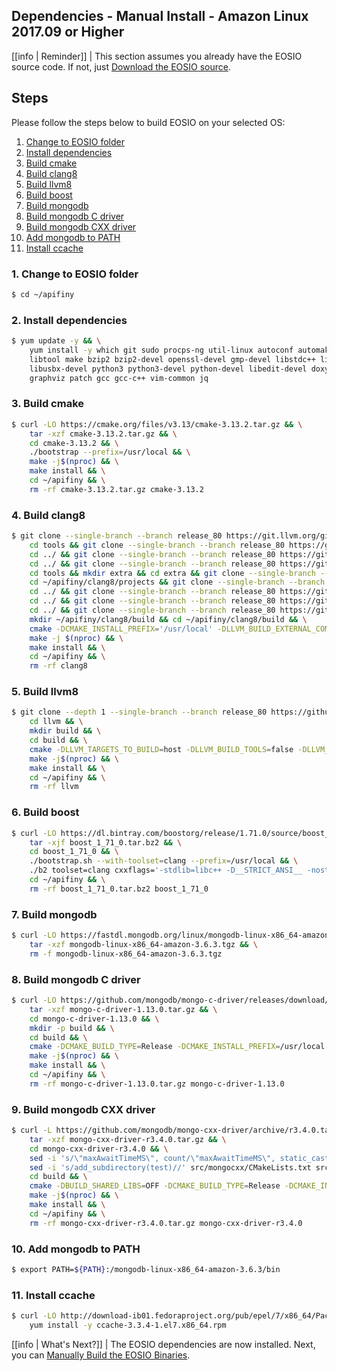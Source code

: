 ## Dependencies - Manual Install - Amazon Linux 2017.09 or Higher

[[info | Reminder]]
| This section assumes you already have the EOSIO source code. If not, just [Download the EOSIO source](../../../../01_build-from-source/01_download-apifiny-source.md).

## Steps

Please follow the steps below to build EOSIO on your selected OS:

1. [Change to EOSIO folder](#1-change-to-apifiny-folder)
2. [Install dependencies](#2-install-dependencies)
3. [Build cmake](#3-build-cmake)
4. [Build clang8](#4-build-clang8) <!-- 5. [Copy clang8 cmake file](#5-copy-clang8-cmake-file) -->
5. [Build llvm8](#5-build-llvm8)
6. [Build boost](#6-build-boost)
7. [Build mongodb](#7-build-mongodb)
8. [Build mongodb C driver](#8-build-mongodb-c-driver)
9. [Build mongodb CXX driver](#9-build-mongodb-cxx-driver)
10. [Add mongodb to PATH](#10-add-mongodb-to-path)
11. [Install ccache](#11-install-ccache)

<!--
### 0. download and run base docker image
```sh
docker pull amazonlinux:2.0.20190508
docker run -it amazonlinux:2.0.20190508
```
-->

### 1. Change to EOSIO folder
```sh
$ cd ~/apifiny
```

### 2. Install dependencies
```sh
$ yum update -y && \
    yum install -y which git sudo procps-ng util-linux autoconf automake \
    libtool make bzip2 bzip2-devel openssl-devel gmp-devel libstdc++ libcurl-devel \
    libusbx-devel python3 python3-devel python-devel libedit-devel doxygen \
    graphviz patch gcc gcc-c++ vim-common jq
```

<!--
### 3. download apifiny
```sh
mkdir -p ~/apifiny && cd ~/apifiny
git clone --recursive --single-branch -b release/2.0.x https://github.com/EOSIO/apifiny.git
```
-->

### 3. Build cmake
```sh
$ curl -LO https://cmake.org/files/v3.13/cmake-3.13.2.tar.gz && \
    tar -xzf cmake-3.13.2.tar.gz && \
    cd cmake-3.13.2 && \
    ./bootstrap --prefix=/usr/local && \
    make -j$(nproc) && \
    make install && \
    cd ~/apifiny && \
    rm -rf cmake-3.13.2.tar.gz cmake-3.13.2
```

### 4. Build clang8
```sh
$ git clone --single-branch --branch release_80 https://git.llvm.org/git/llvm.git clang8 && cd clang8 && git checkout 18e41dc && \
    cd tools && git clone --single-branch --branch release_80 https://git.llvm.org/git/lld.git && cd lld && git checkout d60a035 && \
    cd ../ && git clone --single-branch --branch release_80 https://git.llvm.org/git/polly.git && cd polly && git checkout 1bc06e5 && \
    cd ../ && git clone --single-branch --branch release_80 https://git.llvm.org/git/clang.git clang && cd clang && git checkout a03da8b && \
    cd tools && mkdir extra && cd extra && git clone --single-branch --branch release_80 https://git.llvm.org/git/clang-tools-extra.git && cd clang-tools-extra && git checkout 6b34834 && \
    cd ~/apifiny/clang8/projects && git clone --single-branch --branch release_80 https://git.llvm.org/git/libcxx.git && cd libcxx && git checkout 1853712 && \
    cd ../ && git clone --single-branch --branch release_80 https://git.llvm.org/git/libcxxabi.git && cd libcxxabi && git checkout d7338a4 && \
    cd ../ && git clone --single-branch --branch release_80 https://git.llvm.org/git/libunwind.git && cd libunwind && git checkout 57f6739 && \
    cd ../ && git clone --single-branch --branch release_80 https://git.llvm.org/git/compiler-rt.git && cd compiler-rt && git checkout 5bc7979 && \
    mkdir ~/apifiny/clang8/build && cd ~/apifiny/clang8/build && \
    cmake -DCMAKE_INSTALL_PREFIX='/usr/local' -DLLVM_BUILD_EXTERNAL_COMPILER_RT=ON -DLLVM_BUILD_LLVM_DYLIB=ON -DLLVM_ENABLE_LIBCXX=ON -DLLVM_ENABLE_RTTI=ON -DLLVM_INCLUDE_DOCS=OFF -DLLVM_OPTIMIZED_TABLEGEN=ON -DLLVM_TARGETS_TO_BUILD=X86 -DCMAKE_BUILD_TYPE=Release .. && \
    make -j $(nproc) && \
    make install && \
    cd ~/apifiny && \
    rm -rf clang8
```

<!--
### 5. Copy clang8 cmake file
```sh
$ cp apifiny/.cicd/helpers/clang.make /tmp/clang.cmake
```
-->

### 5. Build llvm8
```sh
$ git clone --depth 1 --single-branch --branch release_80 https://github.com/llvm-mirror/llvm.git llvm && \
    cd llvm && \
    mkdir build && \
    cd build && \
    cmake -DLLVM_TARGETS_TO_BUILD=host -DLLVM_BUILD_TOOLS=false -DLLVM_ENABLE_RTTI=1 -DCMAKE_BUILD_TYPE=Release -DCMAKE_INSTALL_PREFIX=/usr/local -DCMAKE_TOOLCHAIN_FILE='~/apifiny/apifiny/.cicd/helpers/clang.make' -DCMAKE_EXE_LINKER_FLAGS=-pthread -DCMAKE_SHARED_LINKER_FLAGS=-pthread -DLLVM_ENABLE_PIC=NO .. && \
    make -j$(nproc) && \
    make install && \
    cd ~/apifiny && \
    rm -rf llvm
```

### 6. Build boost
```sh
$ curl -LO https://dl.bintray.com/boostorg/release/1.71.0/source/boost_1_71_0.tar.bz2 && \
    tar -xjf boost_1_71_0.tar.bz2 && \
    cd boost_1_71_0 && \
    ./bootstrap.sh --with-toolset=clang --prefix=/usr/local && \
    ./b2 toolset=clang cxxflags='-stdlib=libc++ -D__STRICT_ANSI__ -nostdinc++ -I/usr/local/include/c++/v1 -D_FORTIFY_SOURCE=2 -fstack-protector-strong -fpie' linkflags='-stdlib=libc++ -pie' link=static threading=multi --with-iostreams --with-date_time --with-filesystem --with-system --with-program_options --with-chrono --with-test -q -j$(nproc) install && \
    cd ~/apifiny && \
    rm -rf boost_1_71_0.tar.bz2 boost_1_71_0
```

### 7. Build mongodb
```sh
$ curl -LO https://fastdl.mongodb.org/linux/mongodb-linux-x86_64-amazon-3.6.3.tgz && \
    tar -xzf mongodb-linux-x86_64-amazon-3.6.3.tgz && \
    rm -f mongodb-linux-x86_64-amazon-3.6.3.tgz
```

### 8. Build mongodb C driver
```sh
$ curl -LO https://github.com/mongodb/mongo-c-driver/releases/download/1.13.0/mongo-c-driver-1.13.0.tar.gz && \
    tar -xzf mongo-c-driver-1.13.0.tar.gz && \
    cd mongo-c-driver-1.13.0 && \
    mkdir -p build && \
    cd build && \
    cmake -DCMAKE_BUILD_TYPE=Release -DCMAKE_INSTALL_PREFIX=/usr/local -DENABLE_BSON=ON -DENABLE_SSL=OPENSSL -DENABLE_AUTOMATIC_INIT_AND_CLEANUP=OFF -DENABLE_STATIC=ON -DENABLE_ICU=OFF -DENABLE_SNAPPY=OFF  -DCMAKE_TOOLCHAIN_FILE='~/apifiny/apifiny/.cicd/helpers/clang.make' .. && \
    make -j$(nproc) && \
    make install && \
    cd ~/apifiny && \
    rm -rf mongo-c-driver-1.13.0.tar.gz mongo-c-driver-1.13.0
```

### 9. Build mongodb CXX driver
```sh
$ curl -L https://github.com/mongodb/mongo-cxx-driver/archive/r3.4.0.tar.gz -o mongo-cxx-driver-r3.4.0.tar.gz && \
    tar -xzf mongo-cxx-driver-r3.4.0.tar.gz && \
    cd mongo-cxx-driver-r3.4.0 && \
    sed -i 's/\"maxAwaitTimeMS\", count/\"maxAwaitTimeMS\", static_cast<int64_t>(count)/' src/mongocxx/options/change_stream.cpp && \
    sed -i 's/add_subdirectory(test)//' src/mongocxx/CMakeLists.txt src/bsoncxx/CMakeLists.txt && \
    cd build && \
    cmake -DBUILD_SHARED_LIBS=OFF -DCMAKE_BUILD_TYPE=Release -DCMAKE_INSTALL_PREFIX=/usr/local  -DCMAKE_TOOLCHAIN_FILE='~/apifiny/apifiny/.cicd/helpers/clang.make' .. && \
    make -j$(nproc) && \
    make install && \
    cd ~/apifiny && \
    rm -rf mongo-cxx-driver-r3.4.0.tar.gz mongo-cxx-driver-r3.4.0
```

### 10. Add mongodb to PATH
```sh
$ export PATH=${PATH}:/mongodb-linux-x86_64-amazon-3.6.3/bin
```

### 11. Install ccache
```sh
$ curl -LO http://download-ib01.fedoraproject.org/pub/epel/7/x86_64/Packages/c/ccache-3.3.4-1.el7.x86_64.rpm && \
    yum install -y ccache-3.3.4-1.el7.x86_64.rpm
```

<!--
### 12. build apifiny
```sh
$ bash -c "mkdir -p ~/apifiny/apifiny/build && cd ~/apifiny/apifiny/build && export PATH=/usr/lib64/ccache:\$PATH && cmake -DCMAKE_BUILD_TYPE='Release' -DBUILD_MONGO_DB_PLUGIN=true -DCMAKE_TOOLCHAIN_FILE=~/apifiny/apifiny/.cicd/helpers/clang.make -DCMAKE_CXX_COMPILER_LAUNCHER=ccache .. && make -j$(nproc)"
```
-->

[[info | What's Next?]]
| The EOSIO dependencies are now installed. Next, you can [Manually Build the EOSIO Binaries](../01_apifiny-manual-build.md).

